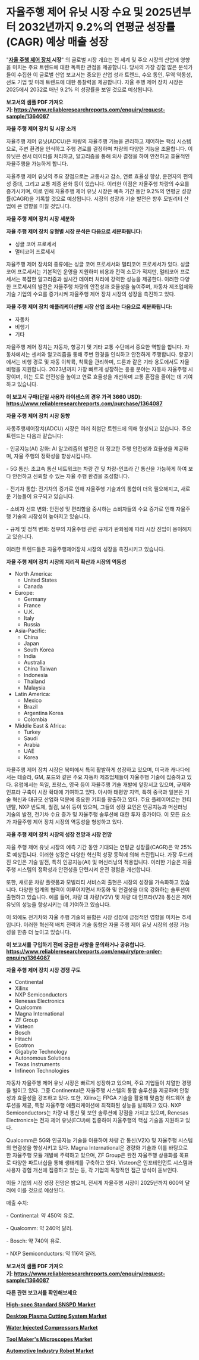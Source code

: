 <p><h1>자율주행 제어 유닛 시장 수요 및 2025년부터 2032년까지 9.2%의 연평균 성장률(CAGR) 예상 매출 성장</h1></p><p>"<strong><a href="https://www.reliableresearchreports.com/global-autonomous-driving-control-unit-market-r1364087?utm_campaign=106&utm_medium=7&utm_source=Github&utm_content=ia&utm_term=01032025&utm_id=autonomous-driving-control-unit">자율 주행 제어 장치&nbsp;</a></strong><strong>시장</strong>" 의 글로벌 시장 개요는 전 세계 및 주요 시장의 산업에 영향을 미치는 주요 트렌드에 대한 독특한 관점을 제공합니다. 당사의 가장 경험 많은 분석가들이 수집한 이 글로벌 산업 보고서는 중요한 산업 성과 트렌드, 수요 동인, 무역 역동성, 선도 기업 및 미래 트렌드에 대한 통찰력을 제공합니다. 자율 주행 제어 장치 시장은 2025에서 2032로 매년 9.2% 의 성장률을 보일 것으로 예상됩니다.&nbsp;</p>
<p><strong>보고서의 샘플 PDF 가져오기:&nbsp;<a href="https://www.reliableresearchreports.com/enquiry/request-sample/1364087?utm_campaign=106&utm_medium=7&utm_source=Github&utm_content=ia&utm_term=01032025&utm_id=autonomous-driving-control-unit">https://www.reliableresearchreports.com/enquiry/request-sample/1364087</a></strong></p>
<p><strong>자율 주행 제어 장치 및 시장 소개</strong></p>
<p><p>자율주행 제어 유닛(ADCU)은 차량의 자율주행 기능을 관리하고 제어하는 핵심 시스템으로, 주변 환경을 인식하고 주행 경로를 결정하며 차량의 다양한 기능을 조율합니다. 이 유닛은 센서 데이터를 처리하고, 알고리즘을 통해 의사 결정을 하여 안전하고 효율적인 자율주행을 가능하게 합니다. </p><p>자율주행 제어 유닛의 주요 장점으로는 교통사고 감소, 연료 효율성 향상, 운전자의 편의성 증대, 그리고 교통 체증 완화 등이 있습니다. 이러한 이점은 자율주행 차량의 수요를 증가시키며, 이로 인해 자율주행 제어 유닛 시장은 예측 기간 동안 9.2%의 연평균 성장률(CAGR)을 기록할 것으로 예상됩니다. 시장의 성장과 기술 발전은 향후 모빌리티 산업에 큰 영향을 미칠 것입니다.</p></p>
<p><strong>자율 주행 제어 장치 시장 세분화</strong></p>
<p><strong>자율 주행 제어 장치 유형별 시장 분석은 다음으로 세분화됩니다:</strong></p>
<p><ul><li>싱글 코어 프로세서</li><li>멀티코어 프로세서</li></ul></p>
<p><p>자율주행 제어 장치의 종류에는 싱글 코어 프로세서와 멀티코어 프로세서가 있다. 싱글 코어 프로세서는 기본적인 운영을 지원하며 비용과 전력 소모가 적지만, 멀티코어 프로세서는 복잡한 알고리즘과 실시간 데이터 처리에 강력한 성능을 제공한다. 이러한 다양한 프로세서의 발전은 자율주행 차량의 안전성과 효율성을 높여주며, 자동차 제조업체와 기술 기업의 수요를 증가시켜 자율주행 제어 장치 시장의 성장을 촉진하고 있다.</p></p>
<p><strong>자율 주행 제어 장치 애플리케이션별 시장 산업 조사는 다음으로 세분화됩니다:</strong></p>
<p><ul><li>자동차</li><li>비행기</li><li>기타</li></ul></p>
<p><p>자율주행 제어 장치는 자동차, 항공기 및 기타 교통 수단에서 중요한 역할을 합니다. 자동차에서는 센서와 알고리즘을 통해 주변 환경을 인식하고 안전하게 주행합니다. 항공기에서는 비행 경로 및 자동 이착륙, 착륙을 관리하며, 드론과 같은 기타 용도에서도 자율 비행을 지원합니다. 2023년까지 가장 빠르게 성장하는 응용 분야는 자동차 자율주행 시장이며, 이는 도로 안전성을 높이고 연료 효율성을 개선하며 교통 혼잡을 줄이는 데 기여하고 있습니다.</p></p>
<p><strong>이 보고서 구매(단일 사용자 라이센스의 경우 가격 3660 USD): <a href="https://www.reliableresearchreports.com/purchase/1364087?utm_campaign=106&utm_medium=7&utm_source=Github&utm_content=ia&utm_term=01032025&utm_id=autonomous-driving-control-unit">https://www.reliableresearchreports.com/purchase/1364087</a></strong></p>
<p><strong>자율 주행 제어 장치 시장 동향</strong></p>
<p><p>자동주행제어장치(ADCU) 시장은 여러 최첨단 트렌드에 의해 형성되고 있습니다. 주요 트렌드는 다음과 같습니다:</p><p>- 인공지능(AI) 강화: AI 알고리즘의 발전은 더 정교한 주행 안전성과 효율성을 제공하며, 자율 주행의 정확성을 향상시킵니다.</p><p>- 5G 통신: 초고속 통신 네트워크는 차량 간 및 차량-인프라 간 통신을 가능하게 하여 보다 안전하고 신뢰할 수 있는 자율 주행 환경을 조성합니다.</p><p>- 전기차 통합: 전기차의 증가로 인해 자율주행 기술과의 통합이 더욱 필요해지고, 새로운 기능들이 요구되고 있습니다.</p><p>- 소비자 선호 변화: 안전성 및 편리함을 중시하는 소비자들의 수요 증가로 인해 자율주행 기술의 시장성이 높아지고 있습니다.</p><p>- 규제 및 정책 변화: 정부의 자율주행 관련 규제가 완화됨에 따라 시장 진입이 용이해지고 있습니다.</p><p>이러한 트렌드들은 자율주행제어장치 시장의 성장을 촉진시키고 있습니다.</p></p>
<p><strong>자율 주행 제어 장치 시장의 지리적 확산과 시장의 역동성</strong></p>
<p><ul>
    <li>
        North America:
        <ul>
            <li>United States</li>
            <li>Canada</li>
        </ul>
    </li>
    <li>
        Europe:
        <ul>
            <li>Germany</li>
            <li>France</li>
            <li>U.K.</li>
            <li>Italy</li>
            <li>Russia</li>
        </ul>
    </li>
    <li>
        Asia-Pacific:
        <ul>
            <li>China</li>
            <li>Japan</li>
            <li>South Korea</li>
            <li>India</li>
            <li>Australia</li>
            <li>China Taiwan</li>
            <li>Indonesia</li>
            <li>Thailand</li>
            <li>Malaysia</li>
        </ul>
    </li>
    <li>
        Latin America:
        <ul>
            <li>Mexico</li>
            <li>Brazil</li>
            <li>Argentina Korea</li>
            <li>Colombia</li>
        </ul>
    </li>
    <li>
        Middle East & Africa:
        <ul>
            <li>Turkey</li>
            <li>Saudi</li>
            <li>Arabia</li>
            <li>UAE</li>
            <li>Korea</li>
        </ul>
    </li>
    </ul></p>
<p><p>자율주행 제어 장치 시장은 북미에서 특히 활발하게 성장하고 있으며, 미국과 캐나다에서는 테슬라, GM, 포드와 같은 주요 자동차 제조업체들이 자율주행 기술에 집중하고 있다. 유럽에서는 독일, 프랑스, 영국 등이 자율주행 기술 개발에 앞장서고 있으며, 규제와 인프라 구축이 시장 확대에 기여하고 있다. 아시아 태평양 지역, 특히 중국과 일본은 기술 혁신과 대규모 산업화 덕분에 중요한 기회를 창출하고 있다. 주요 플레이어로는 컨티넨탈, NXP 반도체, 퀄컴, 보쉬 등이 있으며, 그들의 성장 요인은 인공지능과 머신러닝 기술의 발전, 전기차 수요 증가 및 자율주행 솔루션에 대한 투자 증가이다. 이 모든 요소가 자율주행 제어 장치 시장의 역동성을 형성하고 있다.</p></p>
<p><strong>자율 주행 제어 장치 시장의 성장 전망과 시장 전망</strong></p>
<p><p>자율 주행 제어 유닛 시장의 예측 기간 동안 기대되는 연평균 성장률(CAGR)은 약 25%로 예상됩니다. 이러한 성장은 다양한 혁신적 성장 동력에 의해 촉진됩니다. 가장 두드러진 요인은 기술 발전, 특히 인공지능(AI) 및 머신러닝의 적용입니다. 이러한 기술은 자율 주행 시스템의 정확성과 안전성을 단련시켜 운전 경험을 개선합니다. </p><p>또한, 새로운 차량 플랫폼과 모빌리티 서비스의 출현은 시장의 성장을 가속화하고 있습니다. 다양한 업계의 협력이 이루어지면서 자동화 및 연결성을 더욱 강화하는 솔루션이 출현하고 있습니다. 예를 들어, 차량 대 차량(V2V) 및 차량 대 인프라(V2I) 통신은 제어 유닛의 성능을 향상시키는 데 기여하고 있습니다.</p><p>이 외에도 전기차와 자율 주행 기술의 융합은 시장 성장에 긍정적인 영향을 미치는 추세입니다. 이러한 혁신적 배치 전략과 기술 동향은 자율 주행 제어 유닛 시장의 성장 가능성을 한층 더 높이고 있습니다.</p></p>
<p><strong>이 보고서를 구입하기 전에 궁금한 사항을 문의하거나 공유합니다. <a href="https://www.reliableresearchreports.com/enquiry/pre-order-enquiry/1364087?utm_campaign=106&utm_medium=7&utm_source=Github&utm_content=ia&utm_term=01032025&utm_id=autonomous-driving-control-unit">https://www.reliableresearchreports.com/enquiry/pre-order-enquiry/1364087</a></strong></p>
<p><strong>자율 주행 제어 장치 시장 경쟁 구도</strong></p>
<p><ul><li>Continental</li><li>Xilinx</li><li>NXP Semiconductors</li><li>Renesas Electronics</li><li>Qualcomm</li><li>Magna International</li><li>ZF Group</li><li>Visteon</li><li>Bosch</li><li>Hitachi</li><li>Ecotron</li><li>Gigabyte Technology</li><li>Autonomous Solutions</li><li>Texas Instruments</li><li>Infineon Technologies</li></ul></p>
<p><p>자동차 자율주행 제어 유닛 시장은 빠르게 성장하고 있으며, 주요 기업들이 치열한 경쟁을 벌이고 있다. 그중 Continental은 자율주행 시스템의 통합 솔루션을 제공하며 안정성과 효율성을 강조하고 있다. 또한, Xilinx는 FPGA 기술을 활용해 맞춤형 하드웨어 솔루션을 제공, 특정 자율주행 애플리케이션에 최적화된 성능을 발휘하고 있다. NXP Semiconductors는 차량 내 통신 및 보안 솔루션에 강점을 가지고 있으며, Renesas Electronics는 전자 제어 유닛(ECU)에 집중하여 자율주행의 핵심 기술을 지원하고 있다.</p><p>Qualcomm은 5G와 인공지능 기술을 이용하여 차량 간 통신(V2X) 및 자율주행 시스템의 연결성을 향상시키고 있다. Magna International은 경량화 기술과 이를 바탕으로 한 자율주행 모듈 개발에 주력하고 있으며, ZF Group은 완전 자율주행 상용화를 목표로 다양한 파트너십을 통해 생태계를 구축하고 있다. Visteon은 인포테인먼트 시스템과 사용자 경험 개선에 집중하고 있는 등, 각 기업의 독창적인 접근 방식이 돋보인다.</p><p>이들 기업의 시장 성장 전망은 밝으며, 전세계 자율주행 시장이 2025년까지 600억 달러에 이를 것으로 예상된다.</p><p>매출 수치:</p><p>- Continental: 약 450억 유로.</p><p>- Qualcomm: 약 240억 달러.</p><p>- Bosch: 약 740억 유로.</p><p>- NXP Semiconductors: 약 116억 달러.</p></p>
<p><strong>보고서의 샘플 PDF 가져오기:&nbsp;<a href="https://www.reliableresearchreports.com/enquiry/request-sample/1364087?utm_campaign=106&utm_medium=7&utm_source=Github&utm_content=ia&utm_term=01032025&utm_id=autonomous-driving-control-unit">https://www.reliableresearchreports.com/enquiry/request-sample/1364087</a></strong></p>
<p><strong></strong></p>
<p><strong></strong></p>
<p><strong></strong></p>
<p><strong></strong></p>
<p><strong>다른 관련 보고서를 확인해보세요</strong></p>
<p><strong><p><a href="https://github.com/jenithschijf/Market-Research-Report-List-1/blob/main/high-spec-standard-snspd-market.md?utm_campaign=106&utm_medium=7&utm_source=Github&utm_content=ia&utm_term=01032025&utm_id=autonomous-driving-control-unit">High-spec Standard SNSPD Market</a></p><p><a href="https://github.com/voigttyagi/Market-Research-Report-List-1/blob/main/desktop-plasma-cutting-system-market.md?utm_campaign=106&utm_medium=7&utm_source=Github&utm_content=ia&utm_term=01032025&utm_id=autonomous-driving-control-unit">Desktop Plasma Cutting System Market</a></p><p><a href="https://github.com/daphnyvashdi/Market-Research-Report-List-1/blob/main/water-injected-compressors-market.md?utm_campaign=106&utm_medium=7&utm_source=Github&utm_content=ia&utm_term=01032025&utm_id=autonomous-driving-control-unit">Water Injected Compressors Market</a></p><p><a href="https://github.com/saroarmaicky/Market-Research-Report-List-1/blob/main/tool-makers-microscopes-market.md?utm_campaign=106&utm_medium=7&utm_source=Github&utm_content=ia&utm_term=01032025&utm_id=autonomous-driving-control-unit">Tool Maker's Microscopes Market</a></p><p><a href="https://github.com/ahamdyzabira4/Market-Research-Report-List-1/blob/main/automotive-industry-robot-market.md?utm_campaign=106&utm_medium=7&utm_source=Github&utm_content=ia&utm_term=01032025&utm_id=autonomous-driving-control-unit">Automotive Industry Robot Market</a></p></strong></p>
<p></p>